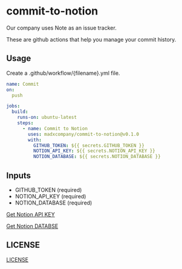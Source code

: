 # commit-to-notion

Our company uses Note as an issue tracker.

These are github actions that help you manage your commit history.

## Usage
Create a .github/workflow/{filename}.yml file.
```.yml
name: Commit
on:
  push

jobs:
  build:
    runs-on: ubuntu-latest
    steps:
      - name: Commit to Notion
        uses: madxcompany/commit-to-notion@v0.1.0
        with:
          GITHUB_TOKEN: ${{ secrets.GITHUB_TOKEN }}
          NOTION_API_KEY: ${{ secrets.NOTION_API_KEY }}
          NOTION_DATABASE: ${{ secrets.NOTION_DATABASE }}
```

## Inputs
* GITHUB_TOKEN (required)
* NOTION_API_KEY (required)
* NOTION_DATABASE (required)

[Get Notion API KEY](https://developers.notion.com/docs/getting-started#step-1-create-an-integration)

[Get Notion DATABSE](https://stackoverflow.com/questions/67728038/where-to-find-database-id-for-my-database-in-notion)

## LICENSE
[LICENSE](https://github.com/madxcompany/commit-to-notion/blob/main/LICENSE)

